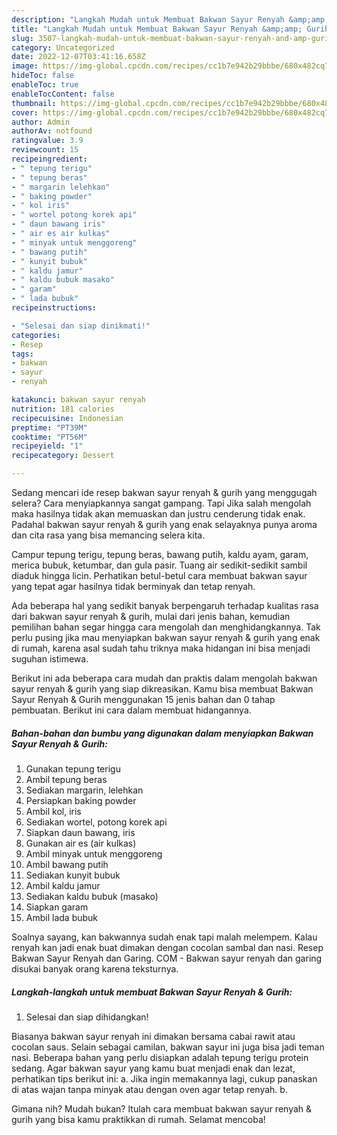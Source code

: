 ```yaml
---
description: "Langkah Mudah untuk Membuat Bakwan Sayur Renyah &amp;amp; Gurih yang Bisa Manjain Lidah, Buat Buka Puasa Bisa Manjain Lidah"
title: "Langkah Mudah untuk Membuat Bakwan Sayur Renyah &amp;amp; Gurih yang Bisa Manjain Lidah, Buat Buka Puasa Bisa Manjain Lidah"
slug: 3507-langkah-mudah-untuk-membuat-bakwan-sayur-renyah-and-amp-gurih-yang-bisa-manjain-lidah-buat-buka-puasa-bisa-manjain-lidah
category: Uncategorized
date: 2022-12-07T03:41:16.658Z
image: https://img-global.cpcdn.com/recipes/cc1b7e942b29bbbe/680x482cq70/bakwan-sayur-renyah-gurih-foto-resep-utama.jpg
hideToc: false
enableToc: true
enableTocContent: false
thumbnail: https://img-global.cpcdn.com/recipes/cc1b7e942b29bbbe/680x482cq70/bakwan-sayur-renyah-gurih-foto-resep-utama.jpg
cover: https://img-global.cpcdn.com/recipes/cc1b7e942b29bbbe/680x482cq70/bakwan-sayur-renyah-gurih-foto-resep-utama.jpg
author: Admin
authorAv: notfound
ratingvalue: 3.9
reviewcount: 15
recipeingredient:
- " tepung terigu"
- " tepung beras"
- " margarin lelehkan"
- " baking powder"
- " kol iris"
- " wortel potong korek api"
- " daun bawang iris"
- " air es air kulkas"
- " minyak untuk menggoreng"
- " bawang putih"
- " kunyit bubuk"
- " kaldu jamur"
- " kaldu bubuk masako"
- " garam"
- " lada bubuk"
recipeinstructions:

- "Selesai dan siap dinikmati!"
categories:
- Resep
tags:
- bakwan
- sayur
- renyah

katakunci: bakwan sayur renyah 
nutrition: 181 calories
recipecuisine: Indonesian
preptime: "PT39M"
cooktime: "PT56M"
recipeyield: "1"
recipecategory: Dessert

---
```



Sedang mencari ide resep bakwan sayur renyah &amp; gurih yang menggugah selera? Cara menyiapkannya sangat gampang. Tapi Jika salah mengolah maka hasilnya tidak akan memuaskan dan justru cenderung tidak enak. Padahal bakwan sayur renyah &amp; gurih yang enak selayaknya punya aroma dan cita rasa yang bisa memancing selera kita.


Campur tepung terigu, tepung beras, bawang putih, kaldu ayam, garam, merica bubuk, ketumbar, dan gula pasir. Tuang air sedikit-sedikit sambil diaduk hingga licin. Perhatikan betul-betul cara membuat bakwan sayur yang tepat agar hasilnya tidak berminyak dan tetap renyah.

Ada beberapa hal yang sedikit banyak berpengaruh terhadap kualitas rasa dari bakwan sayur renyah &amp; gurih, mulai dari jenis bahan, kemudian pemilihan bahan segar hingga cara mengolah dan menghidangkannya. Tak perlu pusing jika mau menyiapkan bakwan sayur renyah &amp; gurih yang enak di rumah, karena asal sudah tahu triknya maka hidangan ini bisa menjadi suguhan istimewa.


Berikut ini ada beberapa cara mudah dan praktis dalam mengolah bakwan sayur renyah &amp; gurih yang siap dikreasikan. Kamu bisa membuat Bakwan Sayur Renyah &amp; Gurih menggunakan 15 jenis bahan dan 0 tahap pembuatan. Berikut ini cara dalam membuat hidangannya.

<!--inarticleads1-->

##### Bahan-bahan dan bumbu yang digunakan dalam menyiapkan Bakwan Sayur Renyah &amp; Gurih:

1. Gunakan  tepung terigu
1. Ambil  tepung beras
1. Sediakan  margarin, lelehkan
1. Persiapkan  baking powder
1. Ambil  kol, iris
1. Sediakan  wortel, potong korek api
1. Siapkan  daun bawang, iris
1. Gunakan  air es (air kulkas)
1. Ambil  minyak untuk menggoreng
1. Ambil  bawang putih
1. Sediakan  kunyit bubuk
1. Ambil  kaldu jamur
1. Sediakan  kaldu bubuk (masako)
1. Siapkan  garam
1. Ambil  lada bubuk


Soalnya sayang, kan bakwannya sudah enak tapi malah melempem. Kalau renyah kan jadi enak buat dimakan dengan cocolan sambal dan nasi. Resep Bakwan Sayur Renyah dan Garing. COM - Bakwan sayur renyah dan garing disukai banyak orang karena teksturnya. 

<!--inarticleads2-->

##### Langkah-langkah untuk membuat Bakwan Sayur Renyah &amp; Gurih:


1. Selesai dan siap dihidangkan!

Biasanya bakwan sayur renyah ini dimakan bersama cabai rawit atau cocolan saus. Selain sebagai camilan, bakwan sayur ini juga bisa jadi teman nasi. Beberapa bahan yang perlu disiapkan adalah tepung terigu protein sedang. Agar bakwan sayur yang kamu buat menjadi enak dan lezat, perhatikan tips berikut ini: a. Jika ingin memakannya lagi, cukup panaskan di atas wajan tanpa minyak atau dengan oven agar tetap renyah. b. 

Gimana nih? Mudah bukan? Itulah cara membuat bakwan sayur renyah &amp; gurih yang bisa kamu praktikkan di rumah. Selamat mencoba!
